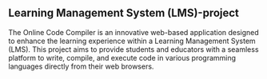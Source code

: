 ## Learning Management System (LMS)-project

The Online Code Compiler is an innovative web-based application designed to enhance the learning experience within a Learning Management System (LMS). This project aims to provide students and educators with a seamless platform to write, compile, and execute code in various programming languages directly from their web browsers.
